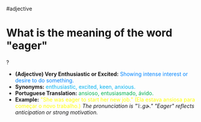 #adjective

# What is the meaning of the word "eager"
?
* **(Adjective) Very Enthusiastic or Excited:** <span style="color:rgb(0, 132, 255)">Showing intense interest or desire to do something.</span>
* **Synonyms:** <span style="color:rgb(0, 176, 240)">enthusiastic, excited, keen, anxious.</span>
* **Portuguese Translation:** <span style="color:rgb(0, 176, 80)">ansioso, entusiasmado, ávido.</span>
* **Example:** <span style="color:rgb(255, 255, 0)">"She was eager to start her new job." (Ela estava ansiosa para começar o novo trabalho.)</span>
*The pronunciation is "ˈiː.ɡɚ." "Eager" reflects anticipation or strong motivation.*
<!--SR:!2025-07-03,1,210-->
